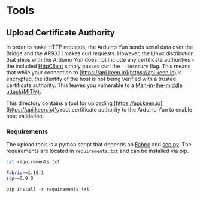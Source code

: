 # Tools

## Upload Certificate Authority

In order to make HTTP requests, the Arduino Yun sends serial data over the Bridge and the AR9331 makes curl requests. However, the Linux distribution that ships with the Arduino Yun does not include any certificate authorities - the included [HttpClient](https://github.com/arduino/Arduino/blob/master/libraries/Bridge/src/HttpClient.cpp) simply passes curl the `--insecure` flag. This means that while your connection to [https://api.keen.io](https://api.keen.io) is encrypted, the identity of the host is not being verified with a trusted certificate authority. This leaves you vulnerable to a [Man-in-the-middle attack(MITM)](https://en.wikipedia.org/wiki/Man-in-the-middle_attack).

This directory contains a tool for uploading [https://api.keen.io](https://api.keen.io)'s root certificate authority to the Arduino Yun to enable host validation.

### Requirements

The upload tools is a python script that depends on [Fabric](https://github.com/fabric/fabric) and [scp.py](https://github.com/jbardin/scp.py). The requirements are located in `requirements.txt` and can be installed via pip.

```sh
cat requirements.txt

Fabric==1.10.1
scp==0.9.0
```

```py
pip install -r requirements.txt
```
